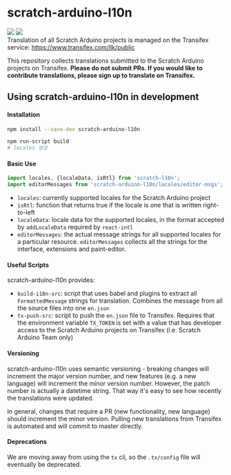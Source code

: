 # scratch-arduino-l10n
[![](https://github.com/OttawaSTEM/scratch-arduino-l10n/actions/workflows/release.yml/badge.svg?branch=main)](https://github.com/OttawaSTEM/scratch-arduino-l10n/actions/workflows/release.yml)
![](https://img.shields.io/github/license/ottawastem/scratch-arduino)  
Translation of all Scratch Arduino projects is managed on the Transifex service: https://www.transifex.com/llk/public

This repository collects translations submitted to the Scratch Arduino projects on Transifex. **Please do not submit PRs. If you would like to contribute translations, please sign up to translate on Transifex.**

## Using scratch-arduino-l10n in development

#### Installation
```bash
npm install --save-dev scratch-arduino-l10n

npm run-script build
# locales 생성
```

#### Basic Use
```js
import locales, {localeData, isRtl} from 'scratch-l10n';
import editorMessages from 'scratch-arduino-l10n/locales/editor-msgs';
```
* `locales`: currently supported locales for the Scratch Arduino project
* `isRtl`: function that returns true if the locale is one that is written right-to-left
* `localeData`: locale data for the supported locales, in the format accepted by `addLocaleData` required by `react-intl`
* `editorMessages`: the actual message strings for all supported locales for a particular resource. `editorMessages` collects all the strings for the interface, extensions and paint-editor.

#### Useful Scripts
scratch-arduino-l10n provides:
* `build-i18n-src`: script that uses babel and plugins to extract all `FormattedMessage` strings for translation. Combines the message from all the source files into one `en.json`
* `tx-push-src`: script to push the `en.json` file to Transifex. Requires that the environment variable `TX_TOKEN` is set with a value that has developer access to the Scratch Arduino projects on Transifex (i.e. Scratch Arduino Team only)

#### Versioning
scratch-arduino-l10n uses semantic versioning - breaking changes will increment the major version number, and new features (e.g. a new language) will increment the minor version number. However, the patch number is actually a datetime string. That way it's easy to see how recently the translations were updated.

In general, changes that require a PR (new functionality, new language) should increment the minor version. Pulling new translations from Transifex is automated and will commit to master directly.

#### Deprecations

We are moving away from using the `tx` cli, so the `.tx/config` file will eventually be deprecated.
